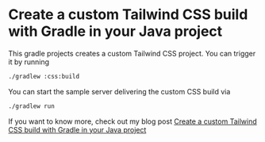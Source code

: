 # Create a custom Tailwind CSS build with Gradle in your Java project

This gradle projects creates a custom Tailwind CSS project. You can trigger it by running

```bash
./gradlew :css:build
```

You can start the sample server delivering the custom CSS build via

```bash
./gradlew run
```

If you want to know more, check out my blog post [Create a custom Tailwind CSS build with Gradle in your Java project](https://spinscale.de/posts/2021-02-15-using-gradle-to-create-custom-tailwindcss-build.html)

